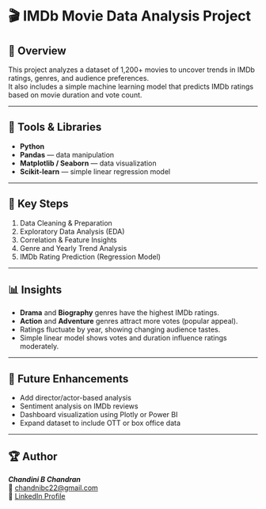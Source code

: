 # 🎬 IMDb Movie Data Analysis Project

## 📖 Overview
This project analyzes a dataset of 1,200+ movies to uncover trends in IMDb ratings, genres, and audience preferences.  
It also includes a simple machine learning model that predicts IMDb ratings based on movie duration and vote count.

---

## 🧰 Tools & Libraries
- **Python**
- **Pandas** — data manipulation
- **Matplotlib / Seaborn** — data visualization
- **Scikit-learn** — simple linear regression model

---

## 🧩 Key Steps
1. Data Cleaning & Preparation  
2. Exploratory Data Analysis (EDA)  
3. Correlation & Feature Insights  
4. Genre and Yearly Trend Analysis  
5. IMDb Rating Prediction (Regression Model)

---

## 📊 Insights
- **Drama** and **Biography** genres have the highest IMDb ratings.  
- **Action** and **Adventure** genres attract more votes (popular appeal).  
- Ratings fluctuate by year, showing changing audience tastes.  
- Simple linear model shows votes and duration influence ratings moderately.

---

## 🧠 Future Enhancements
- Add director/actor-based analysis  
- Sentiment analysis on IMDb reviews  
- Dashboard visualization using Plotly or Power BI  
- Expand dataset to include OTT or box office data  

---

## 🏆 Author
***Chandini B Chandran***  
📧 chandnibc22@gmail.com  
💼 [LinkedIn Profile](https://www.linkedin.com/in/chandinibhanuchandran/)  


